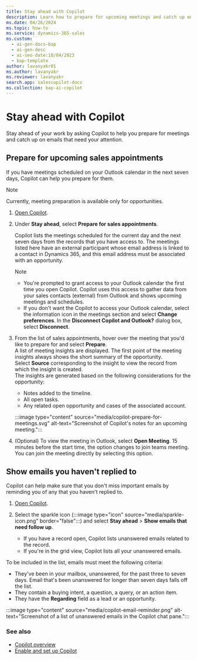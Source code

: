 ```yaml
---
title: Stay ahead with Copilot
description: Learn how to prepare for upcoming meetings and catch up on emails with Copilot in Dynamics 365 Sales.
ms.date: 04/26/2024
ms.topic: how-to
ms.service: dynamics-365-sales
ms.custom:
  - ai-gen-docs-bap
  - ai-gen-desc
  - ai-seo-date:10/04/2023
  - bap-template
author: lavanyakr01
ms.author: lavanyakr
ms.reviewer: lavanyakr
search.app: salescopilot-docs
ms.collection: bap-ai-copilot
---
```


# Stay ahead with Copilot

Stay ahead of your work by asking Copilot to help you prepare for meetings and catch up on emails that need your attention.

## Prepare for upcoming sales appointments

If you have meetings scheduled on your Outlook calendar in the next seven days, Copilot can help you prepare for them.  

>[!NOTE]
>Currently, meeting preparation is available only for opportunities.

1. [Open Copilot](use-sales-copilot.md#open-copilot).

1. Under **Stay ahead**, select **Prepare for sales appointments**.  

    Copilot lists the meetings scheduled for the current day and the next seven days from the records that you have access to. The meetings listed here have an external participant whose email address is linked to a contact in Dynamics 365, and this email address must be associated with an opportunity.

    >[!NOTE]
    >- You're prompted to grant access to your Outlook calendar the first time you open Copilot. Copilot uses this access to gather data from your sales contacts (external) from Outlook and shows upcoming meetings and schedules.
    >- If you don't want the Copilot to access your Outlook calendar, select the information icon in the meetings section and select **Change preferences**. In the **Disconnect Copilot and Outlook?** dialog box, select **Disconnect**.

1. From the list of sales appointments, hover over the meeting that you'd like to prepare for and select **Prepare**.  
    A list of meeting insights are displayed. The first point of the meeting insights always shows the short summary of the opportunity.  
    Select **Source** corresponding to the insight to view the record from which the insight is created.  
    The insights are generated based on the following considerations for the opportunity:  
    - Notes added to the timeline.
    - All open tasks.
    - Any related open opportunity and cases of the associated account.  

    :::image type="content" source="media/copilot-prepare-for-meetings.svg" alt-text="Screenshot of Copilot's notes for an upcoming meeting.":::

1. (Optional) To view the meeting in Outlook, select **Open Meeting**. 15 minutes before the start time, the option changes to join teams meeting. You can join the meeting directly by selecting this option.  

## Show emails you haven't replied to

Copilot can help make sure that you don't miss important emails by reminding you of any that you haven't replied to.

1. [Open Copilot](use-sales-copilot.md#open-copilot).
1. Select the sparkle icon (:::image type="icon" source="media/sparkle-icon.png" border="false":::) and select **Stay ahead** >  **Show emails that need follow up**.

    - If you have a record open, Copilot lists unanswered emails related to the record.
    - If you're in the grid view, Copilot lists all your unanswered emails.

To be included in the list, emails must meet the following criteria:

- They've been in your mailbox, unanswered, for the past three to seven days. Email that's been unanswered for longer than seven days falls off the list.
- They contain a buying intent, a question, a query, or an action item.
- They have the **Regarding** field as a lead or an opportunity.

:::image type="content" source="media/copilot-email-reminder.png" alt-text="Screenshot of a list of unanswered emails in the Copilot chat pane.":::

### See also

- [Copilot overview](copilot-overview.md)
- [Enable and set up Copilot](enable-setup-copilot.md)
